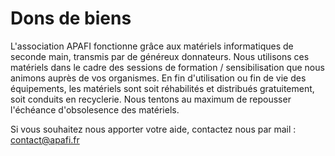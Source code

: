 # Dons de biens

L'association APAFI fonctionne grâce aux matériels informatiques de seconde main, transmis par de généreux donnateurs. Nous utilisons ces matériels dans le cadre des sessions de formation / sensibilisation que nous animons auprès de vos organismes.
En fin d'utilisation ou fin de vie des équipements, les matériels sont soit réhabilités et distribués gratuitement, soit conduits en recyclerie. Nous tentons au maximum de repousser l'échéance d'obsolesence des matériels.

Si vous souhaitez nous apporter votre aide, contactez nous par mail : contact@apafi.fr
